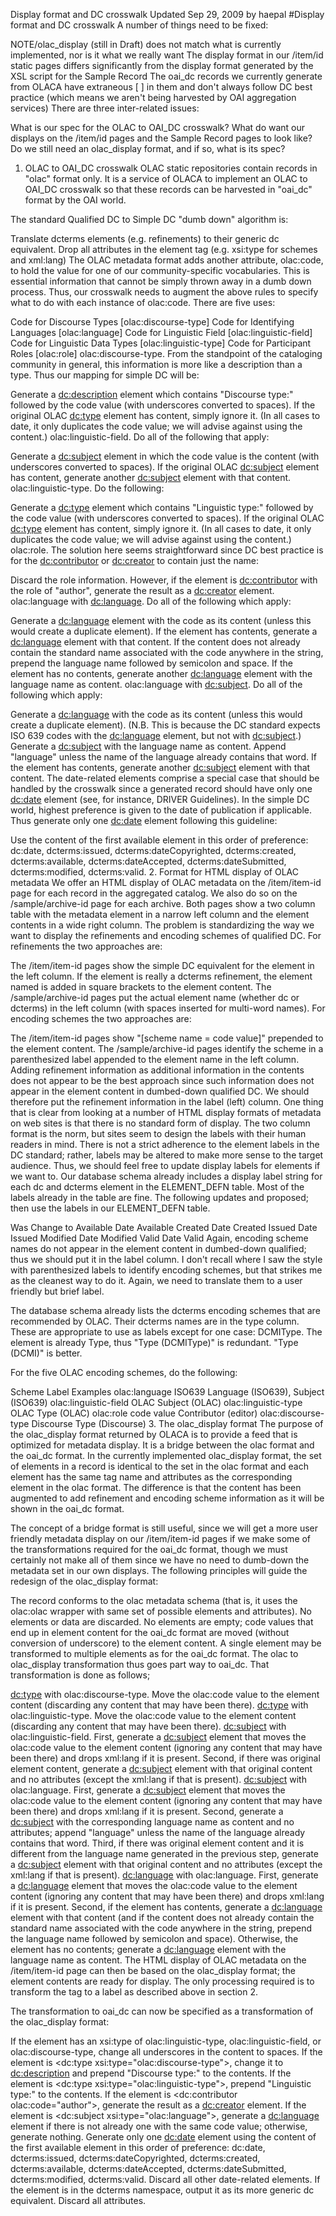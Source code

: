 Display format and DC crosswalk Updated Sep 29, 2009 by haepal
#Display format and DC crosswalk
A number of things need to be fixed:

NOTE/olac_display (still in Draft) does not match what is currently implemented, nor is it what we really want
The display format in our /item/id static pages differs significantly from the display format generated by the XSL script for the Sample Record
The oai_dc records we currently generate from OLACA have extraneous [ ] in them and don't always follow DC best practice (which means we aren't being harvested by OAI aggregation services)
There are three inter-related issues:

What is our spec for the OLAC to OAI_DC crosswalk?
What do want our displays on the /item/id pages and the Sample Record pages to look like?
Do we still need an olac_display format, and if so, what is its spec?
1. OLAC to OAI_DC crosswalk
OLAC static repositories contain records in "olac" format only. It is a service of OLACA to implement an OLAC to OAI_DC crosswalk so that these records can be harvested in "oai_dc" format by the OAI world.

The standard Qualified DC to Simple DC "dumb down" algorithm is:

Translate dcterms elements (e.g. refinements) to their generic dc equivalent.
Drop all attributes in the element tag (e.g. xsi:type for schemes and xml:lang)
The OLAC metadata format adds another attribute, olac:code, to hold the value for one of our community-specific vocabularies. This is essential information that cannot be simply thrown away in a dumb down process. Thus, our crosswalk needs to augment the above rules to specify what to do with each instance of olac:code. There are five uses:

Code for Discourse Types [olac:discourse-type]
Code for Identifying Languages [olac:language]
Code for Linguistic Field [olac:linguistic-field]
Code for Linguistic Data Types [olac:linguistic-type]
Code for Participant Roles [olac:role]
olac:discourse-type. From the standpoint of the cataloging community in general, this information is more like a description than a type. Thus our mapping for simple DC will be:

Generate a <dc:description> element which contains "Discourse type:" followed by the code value (with underscores converted to spaces). If the original OLAC <dc:type> element has content, simply ignore it. (In all cases to date, it only duplicates the code value; we will advise against using the content.)
olac:linguistic-field. Do all of the following that apply:

Generate a <dc:subject> element in which the code value is the content (with underscores converted to spaces).
If the original OLAC <dc:subject> element has content, generate another <dc:subject> element with that content.
olac:linguistic-type. Do the following:

Generate a <dc:type> element which contains "Linguistic type:" followed by the code value (with underscores converted to spaces). If the original OLAC <dc:type> element has content, simply ignore it. (In all cases to date, it only duplicates the code value; we will advise against using the content.)
olac:role. The solution here seems straightforward since DC best practice is for the <dc:contributor> or <dc:creator> to contain just the name:

Discard the role information. However, if the element is <dc:contributor> with the role of "author", generate the result as a <dc:creator> element.
olac:language with <dc:language>. Do all of the following which apply:

Generate a <dc:language> element with the code as its content (unless this would create a duplicate element).
If the element has contents, generate a <dc:language> element with that content. If the content does not already contain the standard name associated with the code anywhere in the string, prepend the language name followed by semicolon and space.
If the element has no contents, generate another <dc:language> element with the language name as content.
olac:language with <dc:subject>. Do all of the following which apply:

Generate a <dc:language> with the code as its content (unless this would create a duplicate element). (N.B. This is because the DC standard expects ISO 639 codes with the <dc:language> element, but not with <dc:subject>.)
Generate a <dc:subject> with the language name as content. Append "language" unless the name of the language already contains that word.
If the element has contents, generate another <dc:subject> element with that content.
The date-related elements comprise a special case that should be handled by the crosswalk since a generated record should have only one <dc:date> element (see, for instance, DRIVER Guidelines). In the simple DC world, highest preference is given to the date of publication if applicable. Thus generate only one <dc:date> element following this guideline:

Use the content of the first available element in this order of preference: dc:date, dcterms:issued, dcterms:dateCopyrighted, dcterms:created, dcterms:available, dcterms:dateAccepted, dcterms:dateSubmitted, dcterms:modified, dcterms:valid.
2. Format for HTML display of OLAC metadata
We offer an HTML display of OLAC metadata on the /item/item-id page for each record in the aggregated catalog. We also do so on the /sample/archive-id page for each archive. Both pages show a two column table with the metadata element in a narrow left column and the element contents in a wide right column. The problem is standardizing the way we want to display the refinements and encoding schemes of qualified DC. For refinements the two approaches are:

The /item/item-id pages show the simple DC equivalent for the element in the left column. If the element is really a dcterms refinement, the element named is added in square brackets to the element content.
The /sample/archive-id pages put the actual element name (whether dc or dcterms) in the left column (with spaces inserted for multi-word names).
For encoding schemes the two approaches are:

The /item/item-id pages show "[scheme name = code value]" prepended to the element content.
The /sample/archive-id pages identify the scheme in a parenthesized label appended to the element name in the left column.
Adding refinement information as additional information in the contents does not appear to be the best approach since such information does not appear in the element content in dumbed-down qualified DC. We should therefore put the refinement information in the label (left) column. One thing that is clear from looking at a number of HTML display formats of metadata on web sites is that there is no standard form of display. The two column format is the norm, but sites seem to design the labels with their human readers in mind. There is not a strict adherence to the element labels in the DC standard; rather, labels may be altered to make more sense to the target audience. Thus, we should feel free to update display labels for elements if we want to. Our database schema already includes a display label string for each dc and dcterms element in the ELEMENT_DEFN table. Most of the labels already in the table are fine. The following updates and proposed; then use the labels in our ELEMENT_DEFN table.

Was	Change to
Available	Date Available
Created	Date Created
Issued	Date Issued
Modified	Date Modified
Valid	Date Valid
Again, encoding scheme names do not appear in the element content in dumbed-down qualified; thus we should put it in the label column. I don't recall where I saw the style with parenthesized labels to identify encoding schemes, but that strikes me as the cleanest way to do it. Again, we need to translate them to a user friendly but brief label.

The database schema already lists the dcterms encoding schemes that are recommended by OLAC. Their dcterms names are in the type column. These are appropriate to use as labels except for one case: DCMIType. The element is already Type, thus "Type (DCMIType)" is redundant. "Type (DCMI)" is better.

For the five OLAC encoding schemes, do the following:

Scheme	Label	Examples
olac:language	ISO639	Language (ISO639), Subject (ISO639)
olac:linguistic-field	OLAC	Subject (OLAC)
olac:linguistic-type	OLAC	Type (OLAC)
olac:role	code value	Contributor (editor)
olac:discourse-type	Discourse	Type (Discourse)
3. The olac_display format
The purpose of the olac_display format returned by OLACA is to provide a feed that is optimized for metadata display. It is a bridge between the olac format and the oai_dc format. In the currently implemented olac_display format, the set of elements in a record is identical to the set in the olac format and each element has the same tag name and attributes as the corresponding element in the olac format. The difference is that the content has been augmented to add refinement and encoding scheme information as it will be shown in the oai_dc format.

The concept of a bridge format is still useful, since we will get a more user friendly metadata display on our /item/item-id pages if we make some of the transformations required for the oai_dc format, though we must certainly not make all of them since we have no need to dumb-down the metadata set in our own displays. The following principles will guide the redesign of the olac_display format:

The record conforms to the olac metadata schema (that is, it uses the olac:olac wrapper with same set of possible elements and attributes).
No elements or data are discarded.
No elements are empty; code values that end up in element content for the oai_dc format are moved (without conversion of underscore) to the element content.
A single element may be transformed to multiple elements as for the oai_dc format.
The olac to olac_display transformation thus goes part way to oai_dc. That transformation is done as follows;

<dc:type> with olac:discourse-type. Move the olac:code value to the element content (discarding any content that may have been there).
<dc:type> with olac:linguistic-type. Move the olac:code value to the element content (discarding any content that may have been there).
<dc:subject> with olac:linguistic-field. First, generate a <dc:subject> element that moves the olac:code value to the element content (ignoring any content that may have been there) and drops xml:lang if it is present. Second, if there was original element content, generate a <dc:subject> element with that original content and no attributes (except the xml:lang if that is present).
<dc:subject> with olac:language. First, generate a <dc:subject> element that moves the olac:code value to the element content (ignoring any content that may have been there) and drops xml:lang if it is present. Second, generate a <dc:subject> with the corresponding language name as content and no attributes; append "language" unless the name of the language already contains that word. Third, if there was original element content and it is different from the language name generated in the previous step, generate a <dc:subject> element with that original content and no attributes (except the xml:lang if that is present).
<dc:language> with olac:language. First, generate a <dc:language> element that moves the olac:code value to the element content (ignoring any content that may have been there) and drops xml:lang if it is present. Second, if the element has contents, generate a <dc:language> element with that content (and if the content does not already contain the standard name associated with the code anywhere in the string, prepend the language name followed by semicolon and space). Otherwise, the element has no contents; generate a <dc:language> element with the language name as content.
The HTML display of OLAC metadata on the /item/item-id page can then be based on the olac_display format; the element contents are ready for display. The only processing required is to transform the tag to a label as described above in section 2.

The transformation to oai_dc can now be specified as a transformation of the olac_display format:

If the element has an xsi:type of olac:linguistic-type, olac:linguistic-field, or olac:discourse-type, change all underscores in the content to spaces.
If the element is <dc:type xsi:type="olac:discourse-type">, change it to <dc:description> and prepend "Discourse type:" to the contents.
If the element is <dc:type xsi:type="olac:linguistic-type">, prepend "Linguistic type:" to the contents.
If the element is <dc:contributor olac:code="author">, generate the result as a <dc:creator> element.
If the element is <dc:subject xsi:type="olac:language">, generate a <dc:language> element if there is not already one with the same code value; otherwise, generate nothing.
Generate only one <dc:date> element using the content of the first available element in this order of preference: dc:date, dcterms:issued, dcterms:dateCopyrighted, dcterms:created, dcterms:available, dcterms:dateAccepted, dcterms:dateSubmitted, dcterms:modified, dcterms:valid. Discard all other date-related elements.
If the element is in the dcterms namespace, output it as its more generic dc equivalent.
Discard all attributes.
